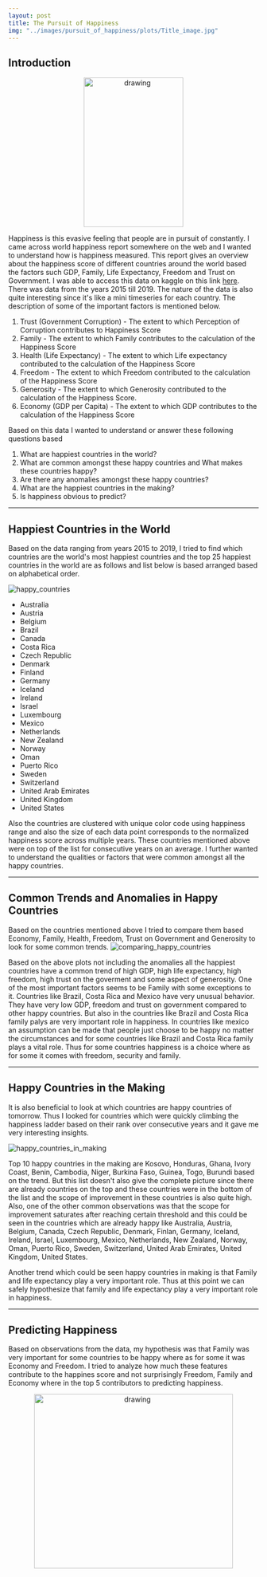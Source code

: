 ```yaml
---
layout: post
title: The Pursuit of Happiness 
img: "../images/pursuit_of_happiness/plots/Title_image.jpg"
---
```

## Introduction
<p style="text-align:center;"><img src="../images/pursuit_of_happiness/plots/Title_image.jpg" alt="drawing" height="300" width="200"/></p>

Happiness is this evasive feeling that people are in pursuit of constantly. I came across world happiness report somewhere on the web and I wanted to understand how is happiness measured. This report gives an overview about the happiness score of different countries around the world based the factors such GDP, Family, Life Expectancy, Freedom and Trust on Government. I was able to access this data on kaggle on this link [here](https://www.kaggle.com/unsdsn/world-happiness). There was data from the years 2015 till 2019. The nature of the data is also quite interesting since it's like a mini timeseries for each country. The description of some of the important factors is mentioned below.

1. Trust (Government Corruption) - The extent to which Perception of Corruption contributes to Happiness Score
2. Family - The extent to which Family contributes to the calculation of the Happiness Score
3. Health (Life Expectancy) - The extent to which Life expectancy contributed to the calculation of the Happiness Score
4. Freedom - The extent to which Freedom contributed to the calculation of the Happiness Score
5. Generosity - The extent to which Generosity contributed to the calculation of the Happiness Score.
6. Economy (GDP per Capita) - The extent to which GDP contributes to the calculation of the Happiness Score


Based on this data I wanted to understand or answer these following questions based

1. What are happiest countries in the world?
2. What are common amongst these happy countries and What makes these countries happy?
3. Are there any anomalies amongst these happy countries?
4. What are the happiest countries in the making?
5. Is happiness obvious to predict?

***

## Happiest Countries in the World
Based on the data ranging from years 2015 to 2019, I tried to find which countries are the world's most happiest countries and the top 25 happiest countries in the world are as follows and list below is based arranged based on alphabetical order.

![happy_countries](../images/pursuit_of_happiness/plots/Report_results.png)

* Australia 
* Austria
* Belgium
* Brazil 
* Canada 
* Costa Rica
* Czech Republic 
* Denmark 
* Finland 
* Germany
* Iceland
* Ireland
* Israel
* Luxembourg
* Mexico
* Netherlands
* New Zealand
* Norway
* Oman
* Puerto Rico
* Sweden
* Switzerland
* United Arab Emirates
* United Kingdom
* United States

Also the countries are clustered with unique color code using happiness range and also the size of each data point corresponds to the normalized happiness score across multiple years. These countries mentioned above were on top of the list for consecutive years on an average. I further wanted to understand the qualities or factors that were common amongst all the happy countries.

***

## Common Trends and Anomalies in Happy Countries

Based on the countries mentioned above I tried to compare them based Economy, Family, Health, Freedom, Trust on Government and Generosity to look for some common trends.
![comparing_happy_countries](../images/pursuit_of_happiness/plots/Comparing_Happiest_Countries_in_the_World.png)



Based on the above plots not including the anomalies all the happiest countries have a common trend of high GDP, high life expectancy, high freedom, high trust on the goverment and some aspect of generosity. One of the most important factors seems to be Family with some exceptions to it. Countries like Brazil, Costa Rica and Mexico have very unusual behavior. They have very low GDP, freedom and trust on government compared to other happy countries. But also in the countries like Brazil and Costa Rica family palys are very important role in happiness. In countries like mexico an assumption can be made that people just choose to be happy no matter the circumstances and for some countries like Brazil and Costa Rica family plays a vital role. Thus for some countries happiness is a choice where as for some it comes with freedom, security and family.

***

## Happy Countries in the Making

It is also beneficial to look at which countries are happy countries of tomorrow. Thus I looked for countries which were quickly climbing the happiness ladder based on their rank over consecutive years and it gave me very interesting insights.

![happy_countries_in_making](../images/pursuit_of_happiness/plots/happy_countries_in_making.png)


Top 10 happy countries in the making are Kosovo, Honduras, Ghana, Ivory Coast, Benin, Cambodia, Niger, Burkina Faso, Guinea, Togo, Burundi based on the trend. But this list doesn't also give the complete picture since there are already countries on the top and these countries were in the bottom of the list and the scope of improvement in these countries is also quite high. Also, one of the other common observations was that the scope for improvement saturates after reaching certain threshold and this could be seen in the countries which are already happy like Australia, Austria, Belgium, Canada, Czech Republic, Denmark, Finlan, Germany, Iceland, Ireland, Israel, Luxembourg, Mexico, Netherlands, New Zealand, Norway, Oman, Puerto Rico, Sweden, Switzerland, United Arab Emirates, United Kingdom, United States.

Another trend which could be seen happy countries in making is that Family and life expectancy play a very important role. Thus at this point we can safely hypothesize that family and life expectancy play a very important role in happiness.

***

## Predicting Happiness

Based on observations from the data, my hypothesis was that Family was very important for some countries to be happy where as for some it was Economy and Freedom. I tried to analyze how much these features contribute to the happines score and not surprisingly Freedom, Family and Economy where in the top 5 contributors to predicting happiness.

<p style="text-align:center;"><img src="../images/pursuit_of_happiness/plots/Top_5.png" alt="drawing" height="350" width="400"/></p>